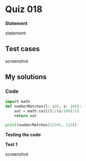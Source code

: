 # Quiz 018
**Statement**

statement

## Test cases
screenshot

## My solutions
### Code
```.py
import math
def numberMatches(l: int, s: int):
    out = math.ceil(l//(s/100)/5)
    return out

print(numberMatches(12345, 123))
```
**Testing the code**

**Test 1**

screenshot

